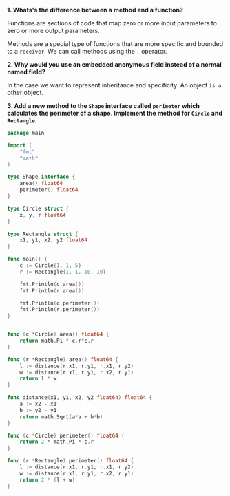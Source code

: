 **1. Whats's the difference between a method and a function?**  

Functions are sections of code that map zero or more input parameters to zero or more
output parameters.

Methods are a special type of functions that are more specific and bounded to a `receiver`.
We can call methods using the `.` operator.

**2. Why would you use an embedded anonymous field instead of a normal named field?**  

In the case we want to represent inheritance and specificity. An object `is a` other object.

**3. Add a new method to the `Shape` interface called `perimeter` which calculates the
perimeter of a shape. Implement the method for `Circle` and `Rectangle`.**  

```go
package main

import (
	"fmt"
	"math"
)

type Shape interface {
    area() float64
    perimeter() float64
}

type Circle struct {
    x, y, r float64
}

type Rectangle struct {
    x1, y1, x2, y2 float64
}

func main() {
	c := Circle{1, 1, 5}
	r := Rectangle{1, 1, 10, 10}

	fmt.Println(c.area())
	fmt.Println(r.area())

	fmt.Println(c.perimeter())
	fmt.Println(r.perimeter())
}


func (c *Circle) area() float64 {
    return math.Pi * c.r*c.r
}

func (r *Rectangle) area() float64 {
    l := distance(r.x1, r.y1, r.x1, r.y2)
    w := distance(r.x1, r.y1, r.x2, r.y1)
    return l * w
}

func distance(x1, y1, x2, y2 float64) float64 {
	a := x2 - x1
	b := y2 - y1
	return math.Sqrt(a*a + b*b)
}

func (c *Circle) perimeter() float64 {
	return 2 * math.Pi * c.r
}

func (r *Rectangle) perimeter() float64 {
    l := distance(r.x1, r.y1, r.x1, r.y2)
    w := distance(r.x1, r.y1, r.x2, r.y1)
	return 2 * (l + w)
}
```
